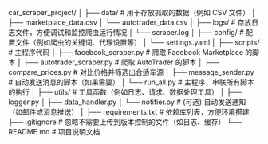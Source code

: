 car_scraper_project/
│
├── data/                    # 用于存放抓取的数据（例如 CSV 文件）
│   ├── marketplace_data.csv
│   └── autotrader_data.csv
│
├── logs/                    # 存放日志文件，方便调试和监控爬虫运行情况
│   └── scraper.log
│
├── config/                  # 配置文件（例如爬虫的关键词、代理设置等）
│   └── settings.yaml
│
├── scripts/                 # 主程序代码
│   ├── facebook_scraper.py  # 爬取 Facebook Marketplace 的脚本
│   ├── autotrader_scraper.py # 爬取 AutoTrader 的脚本
│   ├── compare_prices.py     # 对比价格并筛选出合适车源
│   ├── message_sender.py     # 自动发送消息的脚本（如果需要）
│   └── run_all.py            # 主程序，串联所有脚本的执行
│
├── utils/                   # 工具函数（例如日志、请求、数据处理工具）
│   ├── logger.py
│   ├── data_handler.py
│   └── notifier.py          # (可选) 自动发送通知（如邮件或消息推送）
│
├── requirements.txt         # 依赖库列表，方便环境搭建
├── .gitignore               # 忽略不需要上传到版本控制的文件（如日志、缓存）
└── README.md                # 项目说明文档
